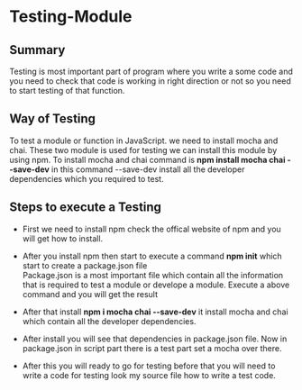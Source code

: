 # Testing-Module

## Summary<br/>

Testing is most important part of program where you write a some code and you need to check that code is working in right direction or not so you need to start testing of that function.<br/>

## Way of Testing 

To test a module or function in JavaScript. we need to install mocha and chai. These two module is used for testing we can install this module by using npm. To install mocha and chai command is **npm install mocha chai --save-dev** in this command --save-dev install all the developer dependencies which you required to test.<br/>

## Steps to execute a Testing

- First we need to install npm check the offical website of npm and you will get how to install.<br/>

- After you install npm then start to execute a command **npm init** which start to create a package.json file<br/>
Package.json is a most important file which contain all the information that is required to test a module or develope a module. Execute a above command and you will get the result<br/>

- After that install **npm i mocha chai --save-dev** it install mocha and chai which contain all the developer dependencies.

- After install you will see that dependencies in package.json file. Now in package.json in script part there is a test part set a mocha over there.

- After this you will ready to go for testing before that you will need to write a code for testing look my source file how to write a test code.
